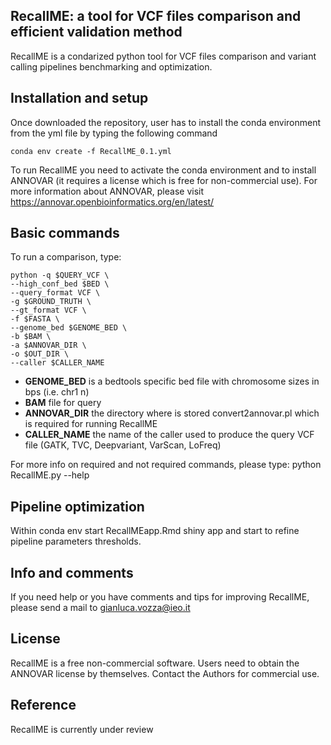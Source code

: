 ## RecallME: a tool for VCF files comparison and efficient validation method
RecallME is a condarized python tool for VCF files comparison and variant calling pipelines benchmarking and optimization.

## Installation and setup
Once downloaded the repository, user has to install the conda environment from the yml file by typing the following command
```
conda env create -f RecallME_0.1.yml 
```
To run RecallME you need to activate the conda environment and to install ANNOVAR (it requires a license which is free for non-commercial use).
For more information about ANNOVAR, please visit https://annovar.openbioinformatics.org/en/latest/

## Basic commands
To run a comparison, type:
```
python -q $QUERY_VCF \
--high_conf_bed $BED \
--query_format VCF \
-g $GROUND_TRUTH \
--gt_format VCF \
-f $FASTA \
--genome_bed $GENOME_BED \
-b $BAM \
-a $ANNOVAR_DIR \
-o $OUT_DIR \
--caller $CALLER_NAME 
```

* **GENOME_BED** is a bedtools specific bed file with chromosome sizes in bps (i.e. chr1 n)
* **BAM** file for query
* **ANNOVAR_DIR** the directory where is stored convert2annovar.pl which is required for running RecallME
* **CALLER_NAME** the name of the caller used to produce the query VCF file (GATK, TVC, Deepvariant, VarScan, LoFreq)

For more info on required and not required commands, please type:
python RecallME.py --help

## Pipeline optimization
Within conda env start RecallMEapp.Rmd shiny app and start to refine pipeline parameters thresholds.

## Info and comments
If you need help or you have comments and tips for improving RecallME, please send a mail to gianluca.vozza@ieo.it

## License

 RecallME is a free non-commercial software. Users need to obtain the ANNOVAR license by themselves. Contact the Authors for commercial use.
 
 ## Reference
 
RecallME is currently under review
